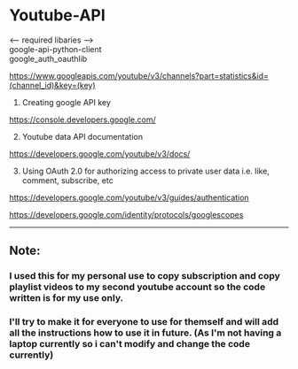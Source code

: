 # Youtube-API

<-- required libaries -->  
google-api-python-client  
google_auth_oauthlib  


https://www.googleapis.com/youtube/v3/channels?part=statistics&id=(channel_id)&key=(key)

1) Creating google API key

https://console.developers.google.com/

2) Youtube data API documentation

https://developers.google.com/youtube/v3/docs/

3) Using OAuth 2.0 for authorizing access to private user data i.e. like, comment, subscribe, etc

https://developers.google.com/youtube/v3/guides/authentication 

https://developers.google.com/identity/protocols/googlescopes


<hr>

## Note:
### I used this for my personal use to copy subscription and copy playlist videos to my second youtube account so the code written is for my use only. 

### I'll try to make it for everyone to use for themself and will add all the instructions how to use it in future. (As I'm not having a laptop currently so i can't modify and change the code currently)
